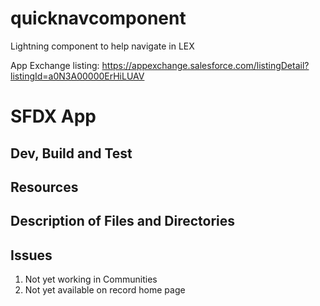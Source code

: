 # quicknavcomponent
Lightning component to help navigate in LEX

App Exchange listing: 
https://appexchange.salesforce.com/listingDetail?listingId=a0N3A00000ErHiLUAV

# SFDX  App

## Dev, Build and Test

## Resources

## Description of Files and Directories

## Issues
1) Not yet working in Communities
2) Not yet available on record home page 

